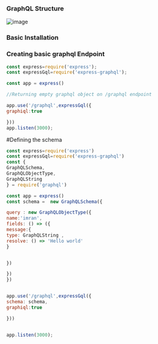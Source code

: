### GraphQL Structure
![image](https://raw.githubusercontent.com/imran-parray/My-Notes/master/graphql.png)


### Basic Installation



### Creating basic graphql Endpoint

```js
const express=require('express');
const expressGql=require('express-graphql');

const app = express()

//Returning empty graphql object on /graphql endpoint

app.use('/graphql',expressGql({
graphiql:true

}))
app.listen(3000);
```


#Defining the schema

```js
const express=require('express')
const expressGql=require('express-graphql')
const { 
GraphQLSchema,
GraphQLObjectType,
GraphQLString
} = require('graphql')

const app = express()
const schema =  new GraphQLSchema({

query : new GraphQLObjectType({
name:'imran',
fields: () => ({
message:{
type: GraphQLString ,
resolve: () => 'Hello world'
}


})

})
})


app.use('/graphql',expressGql({
schema: schema,
graphiql:true

}))


app.listen(3000);

```

